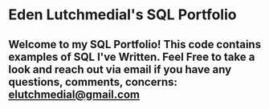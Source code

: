 # Eden Lutchmedial's SQL Portfolio

## Welcome to my SQL Portfolio! This code contains examples of SQL I've Written. Feel Free to take a look and reach out via email if you have any questions, comments, concerns: elutchmedial@gmail.com
